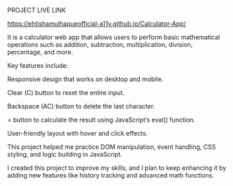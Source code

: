 PROJECT  LIVE  LINK

https://ehtishamulhaqueofficial-a11y.github.io/Calculator-App/

It is a calculator web app that allows users to perform basic mathematical operations such as addition, subtraction, multiplication, division, percentage, and more.

Key features include:

Responsive design that works on desktop and mobile.

Clear (C) button to reset the entire input.

Backspace (AC) button to delete the last character.

= button to calculate the result using JavaScript’s eval() function.

User-friendly layout with hover and click effects.

This project helped me practice DOM manipulation, event handling, CSS styling, and logic building in JavaScript.

I created this project to improve my skills, and I plan to keep enhancing it by adding new features like history tracking and advanced math functions.

